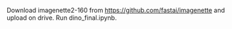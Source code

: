 Download imagenette2-160 from https://github.com/fastai/imagenette and upload on drive.
Run dino_final.ipynb.
